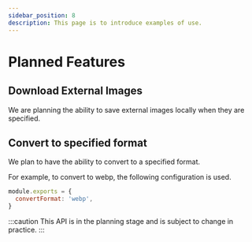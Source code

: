 ```yaml
---
sidebar_position: 8
description: This page is to introduce examples of use.
---
```


# Planned Features

## Download External Images

We are planning the ability to save external images locally when they are specified.

## Convert to specified format

We plan to have the ability to convert to a specified format.

For example, to convert to webp, the following configuration is used.

```js title="export-images.config.js"
module.exports = {
  convertFormat: 'webp',
}
```

:::caution
This API is in the planning stage and is subject to change in practice.
:::
